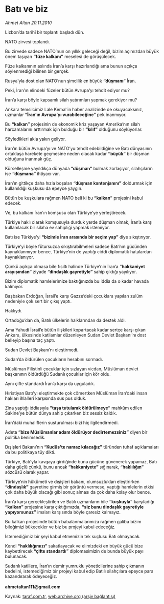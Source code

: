 # Batı ve biz

*Ahmet Altan 20.11.2010*

<div class="yazi"><p>Lizbon’da tarihî bir toplantı başladı dün.</p>
<p>NATO zirvesi toplandı.</p>
<p>Bu zirvede sadece NATO’nun on yıllık geleceği değil, bizim açımızdan büyük önem taşıyan <b>“füze kalkanı”</b> meselesi de görüşülecek.</p>
<p>Füze kalkanının aslında İran’a karşı hazırlandığı ama bunun açıkça söylenmediği bilinen bir gerçek.</p>
<p>Rusya’yla dost olan NATO’nun şimdilik en büyük <b>“düşmanı”</b> İran.</p>
<p>Peki, İran’ın elindeki füzeler bütün Avrupa’yı tehdit ediyor mu?</p>
<p>İran’a karşı böyle kapsamlı silah yatırımları yapmak gerekiyor mu?</p>
<p>Ankara temsilcimiz Lale Kemal’in haber analizinde de okuyacaksınız, uzmanlar <b>“İran’ın Avrupa’yı vurabileceğine”</b> pek inanmıyor.</p>
<p>Bu <b>“kalkan”</b> projesinin de ekonomik kriz yaşayan Amerika’nın silah harcamalarını arttırmak için bulduğu bir <b>“kılıf”</b> olduğunu söylüyorlar.</p>
<p>Söyledikleri akla yakın geliyor.</p>
<p>İran’ın bütün Avrupa’yı ve NATO’yu tehdit edebildiğine ve Batı dünyasının ortaklaşa harekete geçmesine neden olacak kadar <b>“büyük”</b> bir düşman olduğuna inanmak güç.</p>
<p>Kürselleşme yayıldıkça dünyada <b>“düşman”</b> bulmak zorlaşıyor, silahçıların ise <b>“düşmana”</b> ihtiyacı var.</p>
<p>İran’ın gittikçe daha hızla boşalan <b>“düşman kontenjanını”</b> doldurmak için kullanıldığı kuşkusu da epeyce yaygın.</p>
<p>Bütün bu kuşkulara rağmen NATO beli ki bu <b>“kalkan”</b> projesini kabul edecek.</p>
<p>Ve, bu kalkanı İran’ın komşusu olan Türkiye’ye yerleştirecek.</p>
<p>Türkiye haklı olarak komşusuyla durduk yerde düşman olmak, İran’a karşı kullanılacak bir silaha ev sahipliği yapmak istemiyor.</p>
<p>Batı ise Türkiye’yi <b>“bizimle İran arasında bir seçim yap”</b> diye sıkıştırıyor.</p>
<p>Türkiye’yi böyle fütursuzca sıkıştırabilmeleri sadece Batı’nın gücünden kaynaklanmıyor bence, Türkiye’nin de yaptığı ciddi diplomatik hatalardan kaynaklanıyor.</p>
<p>Çünkü açıkça olmasa bile fısıltı halinde Türkiye’nin İran’a <b>“hakkaniyet arayışından”</b> ziyade <b>“dindaşlık gayretiyle”</b> sahip çıktığı yayılıyor.</p>
<p>Bizim diplomatik hamlelerimize baktığınızda bu iddia da o kadar havada kalmıyor.</p>
<p>Başbakan Erdoğan, İsrail’e karşı Gazze’deki çocuklara yapılan zulüm nedeniyle çok sert bir çıkış yaptı.</p>
<p>Haklıydı.</p>
<p>Ortadoğu’dan da, Batılı ülkelerin halklarından da destek aldı.</p>
<p>Ama Yahudi İsrail’e bütün ilişkileri kopartacak kadar sertçe karşı çıkan Ankara, ülkesinde katliamlar düzenleyen Sudan Devlet Başkanı’nı dost belleyip başına taç yaptı.</p>
<p>Sudan Devlet Başkanı’nı eleştirmedi.</p>
<p>Sudan’da öldürülen çocukların hesabını sormadı.</p>
<p>Müslüman Filistinli çocuklar için sızlayan vicdan, Müslüman devlet başkanının öldürdüğü Sudanlı çocuklar için kör oldu.</p>
<p>Aynı çifte standardı İran’a karşı da uyguladık.</p>
<p>Hıristiyan Batı’yı eleştirmekte çok cömertken Müslüman İran’daki insan hakları ihlalleri karşısında sus pus olduk.</p>
<p>Zina yaptığı iddiasıyla <b>“taşa tutularak öldürülmeye”</b> mahkûm edilen Sakine’ye bütün dünya sahip çıkarken biz sessiz kaldık.</p>
<p>İran’daki muhaliflerin susturulması bizi hiç ilgilendirmedi.</p>
<p>Adeta <b>“bize Müslümanlar adam öldürüyor dedirtemezsiniz”</b> diyen bir politika benimsedik.</p>
<p>Dışişleri Bakanı’nın <b>“Kudüs’te namaz kılacağız”</b> türünden tuhaf açıklamaları da bu politikaya tüy dikti.</p>
<p>Türkiye, Batı’yla kavgaya girdiğinde bunu gücüne güvenerek yapamaz, Batı daha güçlü çünkü, bunu ancak <b>“hakkaniyete”</b> sığınarak, <b>“haklılığın”</b> sözcüsü olarak yapar.</p>
<p>Türkiye’nin hükümeti ve dışişleri bakanı, olumsuzlukları eleştirirken <b>“dindaşlık”</b> gayretine girmiş bir görüntü vermese, yaptığı hamlelerin etkisi çok daha büyük olacağı gibi sonuç alması da çok daha kolay olur bence.</p>
<p>İran’a karşı gerçekleştirilen ve Batılı uzmanların bile <b>“kuşkuyla”</b> karşıladığı <b>“kalkan”</b> projesine karşı çıktığımızda, <b>“siz bunu dindaşlık gayretiyle yapıyorsunuz”</b> imaları karşısında böyle çaresiz kalmayız.</p>
<p>Bu kalkan projesinde bütün babalanmalarımıza rağmen galiba bizim bileğimizi bükecekler ve biz bu projeyi kabul edeceğiz.</p>
<p>İstemediğimiz bir şeyi kabul etmemizin tek suçlusu Batı olmayacak.</p>
<p>Kendi <b>“haklılığımızı”</b> sakatlayacak ve elimizdeki en büyük gücü bize kaybettirecek <b>“çifte standartlı”</b> diplomasimizin de bunda büyük payı bulunacak.</p>
<p>Sudanlı katillere, İran’ın demir yumruklu yöneticilerine sahip çıkmanın bedelini, istemediğimiz bir projeyi kabul edip Batılı silahçılara epeyce para kazandırarak ödeyeceğiz.<br/><br/><b>ahmetaltan111@gmail.com </b></p></div>

Kaynak: [taraf.com.tr](http://www.taraf.com.tr:80/ahmet-altan/makale-bati-ve-biz.htm), [web.archive.org (arşiv bağlantısı)](http://web.archive.org/web/20101122130458/http://www.taraf.com.tr:80/ahmet-altan/makale-bati-ve-biz.htm)
